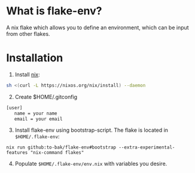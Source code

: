# What is flake-env?
A nix flake which allows you to define an environment, which can be input from other flakes.

# Installation
1. Install [nix](https://nixos.org/download.html):
```sh
sh <(curl -L https://nixos.org/nix/install) --daemon
```
2. Create $HOME/.gitconfig
```sh
[user]
   name = your name
   email = your email
```
3. Install flake-env using bootstrap-script. The flake is located in `$HOME/.flake-env`:
```
nix run github:to-bak/flake-env#bootstrap --extra-experimental-features "nix-command flakes"
```

4. Populate `$HOME/.flake-env/env.nix` with variables you desire.
